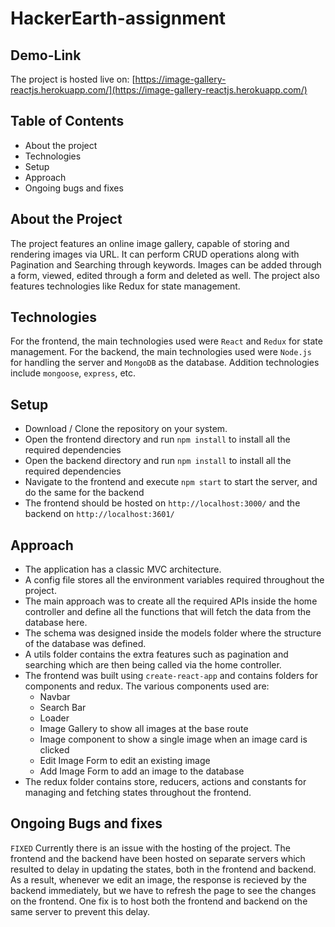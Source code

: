 # HackerEarth-assignment

## Demo-Link
The project is hosted live on: [https://image-gallery-reactjs.herokuapp.com/](https://image-gallery-reactjs.herokuapp.com/)

## Table of Contents
- About the project
- Technologies
- Setup
- Approach
- Ongoing bugs and fixes

## About the Project
The project features an online image gallery, capable of storing and rendering images via URL. It can perform CRUD operations along with Pagination and Searching through keywords. Images can be added through a form, viewed, edited through a form and deleted as well. The project also features technologies like Redux for state management.

## Technologies
For the frontend, the main technologies used were `React` and `Redux` for state management. For the backend, the main technologies used were `Node.js` for handling the server and `MongoDB` as the database. Addition technologies include `mongoose`, `express`, etc.

## Setup
- Download / Clone the repository on your system.
- Open the frontend directory and run `npm install` to install all the required dependencies
- Open the backend directory and run `npm install` to install all the required dependencies
- Navigate to the frontend and execute `npm start` to start the server, and do the same for the backend
- The frontend should be hosted on `http://localhost:3000/` and the backend on `http://localhost:3601/`

## Approach
- The application has a classic MVC architecture.
- A config file stores all the environment variables required throughout the project.
- The main approach was to create all the required APIs inside the home controller and define all the functions that will fetch the data from the database here.
- The schema was designed inside the models folder where the structure of the database was defined.
- A utils folder contains the extra features such as pagination and searching which are then being called via the home controller.
- The frontend was built using `create-react-app` and contains folders for components and redux. The various components used are:
  - Navbar
  - Search Bar
  - Loader
  - Image Gallery to show all images at the base route
  - Image component to show a single image when an image card is clicked
  - Edit Image Form to edit an existing image
  - Add Image Form to add an image to the database
- The redux folder contains store, reducers, actions and constants for managing and fetching states throughout the frontend.

## Ongoing Bugs and fixes
`FIXED` Currently there is an issue with the hosting of the project. The frontend and the backend have been hosted on separate servers which resulted to delay in updating the states, both in the frontend and backend. As a result, whenever we edit an image, the response is recieved by the backend immediately, but we have to refresh the page to see the changes on the frontend. One fix is to host both the frontend and backend on the same server to prevent this delay.
